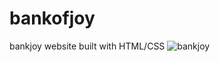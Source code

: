 # bankofjoy
bankjoy website built with HTML/CSS
![bankjoy](https://cloud.githubusercontent.com/assets/7423576/20443044/fce654da-ad7f-11e6-9b55-99761d30a875.png)

